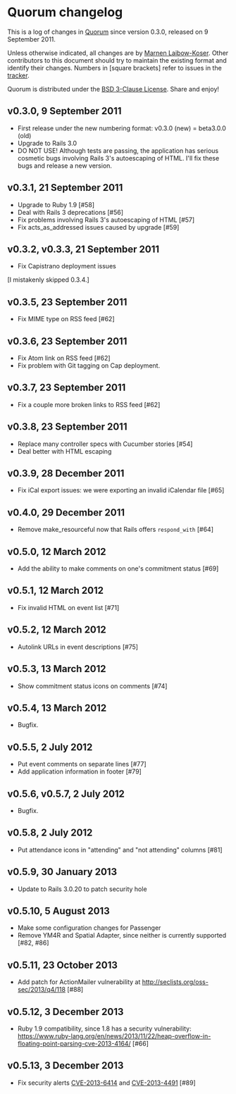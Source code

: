 # Quorum changelog

This is a log of changes in [Quorum](http://quorum2.sourceforge.net) since version 0.3.0, released on 9 September 2011.

Unless otherwise indicated, all changes are by [Marnen Laibow-Koser](http://www.marnen.org). Other contributors to this document should try to maintain the existing format and identify their changes. Numbers in [square brackets] refer to issues in the [tracker](http://marnen.lighthouseapp.com/projects/20949-quorum).

Quorum is distributed under the [BSD 3-Clause License](http://www.opensource.org/licenses/BSD-3-Clause). Share and enjoy!

## v0.3.0, 9 September 2011

* First release under the new numbering format: v0.3.0 (new) = beta3.0.0 (old)
* Upgrade to Rails 3.0
* DO NOT USE! Although tests are passing, the application has serious cosmetic bugs involving Rails 3's autoescaping of HTML. I'll fix these bugs and release a new version.

## v0.3.1, 21 September 2011

* Upgrade to Ruby 1.9 [#58]
* Deal with Rails 3 deprecations [#56]
* Fix problems involving Rails 3's autoescaping of HTML [#57]
* Fix acts_as_addressed issues caused by upgrade [#59]

## v0.3.2, v0.3.3, 21 September 2011
* Fix Capistrano deployment issues

[I mistakenly skipped 0.3.4.]

## v0.3.5, 23 September 2011
* Fix MIME type on RSS feed [#62]

## v0.3.6, 23 September 2011
* Fix Atom link on RSS feed [#62]
* Fix problem with Git tagging on Cap deployment.

## v0.3.7, 23 September 2011
* Fix a couple more broken links to RSS feed [#62]

## v0.3.8, 23 September 2011
* Replace many controller specs with Cucumber stories [#54]
* Deal better with HTML escaping

## v0.3.9, 28 December 2011
* Fix iCal export issues: we were exporting an invalid iCalendar file [#65]

## v0.4.0, 29 December 2011
* Remove make_resourceful now that Rails offers `respond_with` [#64]

## v0.5.0, 12 March 2012
* Add the ability to make comments on one's commitment status [#69]

## v0.5.1, 12 March 2012
* Fix invalid HTML on event list [#71]

## v0.5.2, 12 March 2012
* Autolink URLs in event descriptions [#75]

## v0.5.3, 13 March 2012
* Show commitment status icons on comments [#74]

## v0.5.4, 13 March 2012
* Bugfix.

## v0.5.5, 2 July 2012
* Put event comments on separate lines [#77]
* Add application information in footer [#79]

## v0.5.6, v0.5.7, 2 July 2012
* Bugfix.

## v0.5.8, 2 July 2012
* Put attendance icons in "attending" and "not attending" columns [#81]

## v0.5.9, 30 January 2013
* Update to Rails 3.0.20 to patch security hole

## v0.5.10, 5 August 2013
* Make some configuration changes for Passenger
* Remove YM4R and Spatial Adapter, since neither is currently supported [#82, #86]

## v0.5.11, 23 October 2013
* Add patch for ActionMailer vulnerability at http://seclists.org/oss-sec/2013/q4/118 [#88]

## v0.5.12, 3 December 2013
* Ruby 1.9 compatibility, since 1.8 has a security vulnerability: https://www.ruby-lang.org/en/news/2013/11/22/heap-overflow-in-floating-point-parsing-cve-2013-4164/ [#66]

## v0.5.13, 3 December 2013
* Fix security alerts [CVE-2013-6414](http://seclists.org/oss-sec/2013/q4/400) and [CVE-2013-4491](http://seclists.org/oss-sec/2013/q4/401) [#89]